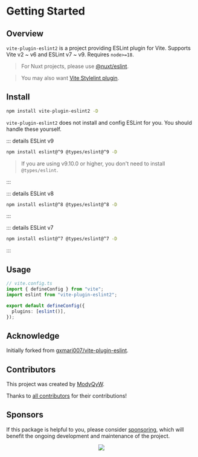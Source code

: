 # Getting Started

## Overview

`vite-plugin-eslint2` is a project providing ESLint plugin for Vite. Supports Vite v2 ~ v6 and ESLint v7 ~ v9. Requires `node>=18`.

> For Nuxt projects, please use [@nuxt/eslint](https://github.com/nuxt/eslint).

> You may also want [Vite Stylelint plugin](https://github.com/ModyQyW/vite-plugin-stylelint).

## Install

```sh
npm install vite-plugin-eslint2 -D
```

`vite-plugin-eslint2` does not install and config ESLint for you. You should handle these yourself.

::: details ESLint v9

```sh
npm install eslint@^9 @types/eslint@^9 -D
```

> If you are using v9.10.0 or higher, you don't need to install `@types/eslint`.

:::

::: details ESLint v8

```sh
npm install eslint@^8 @types/eslint@^8 -D
```

:::

::: details ESLint v7

```sh
npm install eslint@^7 @types/eslint@^7 -D
```

:::

## Usage

```typescript
// vite.config.ts
import { defineConfig } from "vite";
import eslint from "vite-plugin-eslint2";

export default defineConfig({
  plugins: [eslint()],
});

```

## Acknowledge

Initially forked from [gxmari007/vite-plugin-eslint](https://github.com/gxmari007/vite-plugin-eslint).

## Contributors

This project was created by [ModyQyW](https://github.com/ModyQyW).

Thanks to [all contributors](https://github.com/ModyQyW/vite-plugin-eslint2/graphs/contributors) for their contributions!

## Sponsors

If this package is helpful to you, please consider [sponsoring](https://github.com/ModyQyW/sponsors), which will benefit the ongoing development and maintenance of the project.

<p align="center">
  <a href="https://cdn.jsdelivr.net/gh/ModyQyW/sponsors/sponsorkit/sponsors.svg">
    <img src="https://cdn.jsdelivr.net/gh/ModyQyW/sponsors/sponsorkit/sponsors.svg"/>
  </a>
</p>

